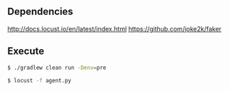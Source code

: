 ## Dependencies
http://docs.locust.io/en/latest/index.html
https://github.com/joke2k/faker


## Execute
```bash
$ ./gradlew clean run -Denv=pre
```

```bash
$ locust -f agent.py
```